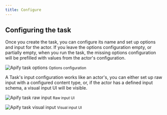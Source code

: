 ```yaml
---
title: Configure
---
```


## [](#configure-task)Configuring the task

Once you create the task, you can configure its name and set up options and input for the actor. If you leave the options configuration empty, or partially empty, when you run the task, the missing options configuration will be prefilled with values from the actor's configuration.

![Apify task options](/img/docs/tasks/options.png) <small>Options configuration</small>

A Task's input configuration works like an actor's, you can either set up raw input with a configured content type, or, if the actor has a defined input schema, a visual input UI will be visible.

![Apify task raw input](/img/docs/tasks/raw-input.png) <small>Raw input UI</small>

![Apify task visual input](/img/docs/tasks/visual-input.png) <small>Visual input UI</small>
